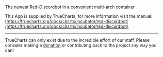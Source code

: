 The newest Red-Discordbot in a convenient multi-arch container 


This App is supplied by TrueCharts, for more information visit the manual: [https://truecharts.org/docs/charts/incubator/red-discordbot](https://truecharts.org/docs/charts/incubator/red-discordbot)

---

TrueCharts can only exist due to the incredible effort of our staff.
Please consider making a [donation](https://truecharts.org/docs/about/sponsor) or contributing back to the project any way you can!
